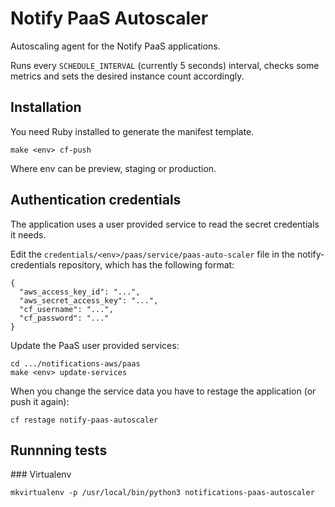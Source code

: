 # Notify PaaS Autoscaler

Autoscaling agent for the Notify PaaS applications.

Runs every `SCHEDULE_INTERVAL` (currently 5 seconds) interval, checks some metrics and sets the desired instance count accordingly.

## Installation

You need Ruby installed to generate the manifest template.

```
make <env> cf-push
```

Where env can be preview, staging or production.

## Authentication credentials

The application uses a user provided service to read the secret credentials it needs.

Edit the ```credentials/<env>/paas/service/paas-auto-scaler``` file in the notify-credentials repository, which has the following format:

```
{
  "aws_access_key_id": "...",
  "aws_secret_access_key": "...",
  "cf_username": "...",
  "cf_password": "..."
}
```

Update the PaaS user provided services:

```
cd .../notifications-aws/paas
make <env> update-services
```

When you change the service data you have to restage the application (or push it again):

```
cf restage notify-paas-autoscaler
```


## Runnning tests

### Virtualenv

```
mkvirtualenv -p /usr/local/bin/python3 notifications-paas-autoscaler
```
